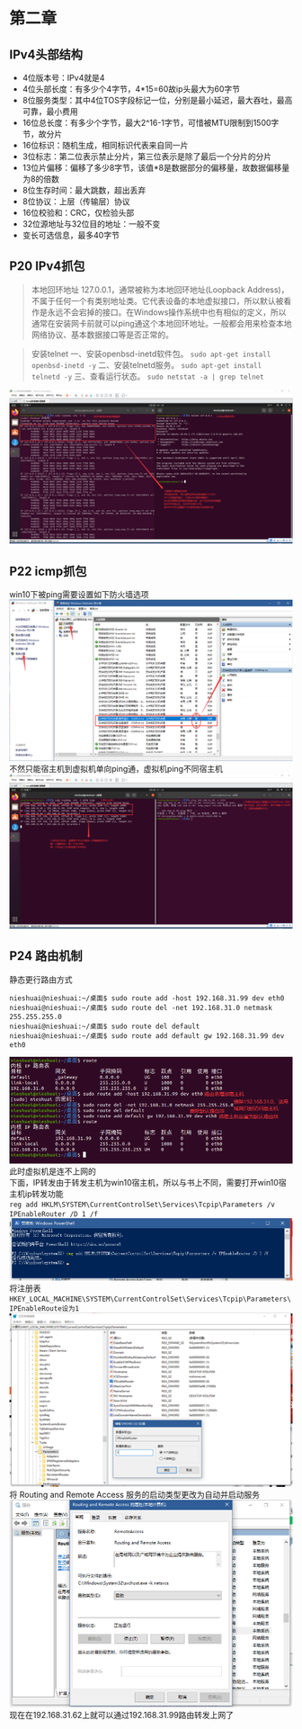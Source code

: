 # 第二章
## IPv4头部结构
* 4位版本号：IPv4就是4
* 4位头部长度：有多少个4字节，4\*15=60故ip头最大为60字节
* 8位服务类型：其中4位TOS字段标记一位，分别是最小延迟，最大吞吐，最高可靠，最小费用
* 16位总长度：有多少个字节，最大2^16-1字节，可惜被MTU限制到1500字节，故分片
* 16位标识：随机生成，相同标识代表来自同一片
* 3位标志：第二位表示禁止分片，第三位表示是除了最后一个分片的分片
* 13位片偏移：偏移了多少8字节，该值\*8是数据部分的偏移量，故数据偏移量为8的倍数
* 8位生存时间：最大跳数，超出丢弃
* 8位协议：上层（传输层）协议
* 16位校验和：CRC，仅检验头部
* 32位源地址与32位目的地址：一般不变
* 变长可选信息，最多40字节
## P20 IPv4抓包
>本地回环地址
>127.0.0.1，通常被称为本地回环地址(Loopback Address)，不属于任何一个有类别地址类。它代表设备的本地虚拟接口，所以默认被看作是永远不会宕掉的接口。在Windows操作系统中也有相似的定义，所以通常在安装网卡前就可以ping通这个本地回环地址。一般都会用来检查本地网络协议、基本数据接口等是否正常的。  

>安装telnet
>一、安装openbsd-inetd软件包。
`sudo apt-get install openbsd-inetd -y`
二、安装telnetd服务。
`sudo apt-get install telnetd -y`
三、查看运行状态。
`sudo netstat -a | grep telnet`

![QQ截图20210204203920](./images/QQ截图20210204203920.png)  
## P22 icmp抓包
win10下被ping需要设置如下防火墙选项  
![QQ截图20210204214258](./images/QQ截图20210204214258.png)  
不然只能宿主机到虚拟机单向ping通，虚拟机ping不同宿主机  
![QQ截图20210204215515](./images/QQ截图20210204215515.png)  
## P24 路由机制
静态更行路由方式  
```shell
nieshuai@nieshuai:~/桌面$ sudo route add -host 192.168.31.99 dev eth0
nieshuai@nieshuai:~/桌面$ sudo route del -net 192.168.31.0 netmask 255.255.255.0
nieshuai@nieshuai:~/桌面$ sudo route del default
nieshuai@nieshuai:~/桌面$ sudo route add default gw 192.168.31.99 dev eth0
```
![QQ截图20210204224725](./images/QQ截图20210204224725.png)  
此时虚拟机是连不上网的  
下面，IP转发由于转发主机为win10宿主机，所以与书上不同，需要打开win10宿主机ip转发功能  
`reg add HKLM\SYSTEM\CurrentControlSet\Services\Tcpip\Parameters /v IPEnableRouter /D 1 /f`  
![QQ截图20210204230905](./images/QQ截图20210204230905.png)  
将注册表`HKEY_LOCAL_MACHINE\SYSTEM\CurrentControlSet\Services\Tcpip\Parameters\IPEnableRoute设为1`  
![QQ截图20210204225745](./images/QQ截图20210204225745.png)  
将 Routing and Remote Access 服务的启动类型更改为自动并启动服务  
![QQ截图20210204231104](./images/QQ截图20210204231104.png)  
现在在192.168.31.62上就可以通过192.168.31.99路由转发上网了  
